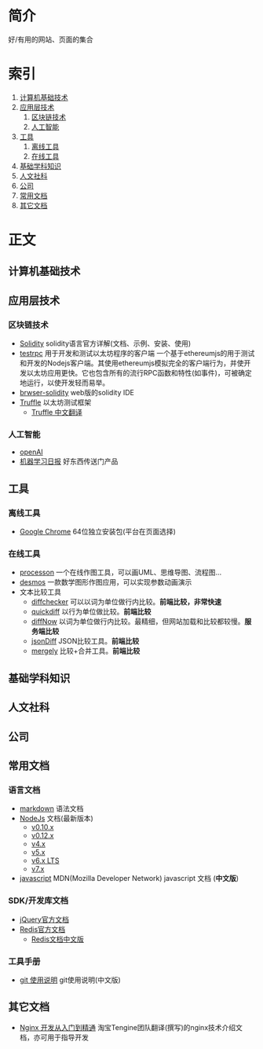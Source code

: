 # 简介
好/有用的网站、页面的集合

# 索引
1. [计算机基础技术](#计算机基础技术)
2. [应用层技术](#应用层技术)
   1. [区块链技术](#区块链技术)
   2. [人工智能](#人工智能)
3. [工具](#工具)
   1. [离线工具](#离线工具)
   2. [在线工具](#在线工具)
3. [基础学科知识](#基础学科知识)
4. [人文社科](#人文社科)
5. [公司](#公司)
6. [常用文档](#常用文档)
7. [其它文档](#其它文档)

# 正文

## 计算机基础技术

## 应用层技术

### 区块链技术
* [Solidity](http://solidity.readthedocs.io/zh/stable/index.html) solidity语言官方详解(文档、示例、安装、使用)
* [testrpc](https://github.com/ethereumjs/testrpc) 用于开发和测试以太坊程序的客户端
  一个基于ethereumjs的用于测试和开发的Nodejs客户端。其使用ethereumjs模拟完全的客户端行为，并使开发以太坊应用更快。它也包含所有的流行RPC函数和特性(如事件)，可被确定地运行，以使开发轻而易举。
* [brwser-solidity](http://ethereum.github.io/browser-solidity/) web版的solidity IDE
* [Truffle](http://truffleframework.com/) 以太坊测试框架
  * [Truffle 中文翻译](http://truffle.tryblockchain.org/) 

### 人工智能

* [openAI](https://github.com/openai)
* [机器学习日报](http://forum.ai100.com.cn/) 好东西传送门产品

## 工具

### 离线工具
* [Google Chrome](http://www.google.cn/chrome/browser/desktop/index.html?standalone=1&platform=win64) 64位独立安装包(平台在页面选择)

### 在线工具
* [processon](http://processon.com/) 一个在线作图工具，可以画UML、思维导图、流程图...
* [desmos](https://www.desmos.com/calculator) 一款数学图形作图应用，可以实现参数动画演示
* 文本比较工具
  - [diffchecker](https://www.diffchecker.com/diff) 可以以词为单位做行内比较。**前端比较，非常快速**
  - [quickdiff](http://www.quickdiff.com/) 以行为单位做比较。**前端比较**
  - [diffNow](https://www.diffnow.com/) 以词为单位做行内比较。最精细，但网站加载和比较都较慢。**服务端比较**
  - [jsonDiff](http://json-diff.com/) JSON比较工具。**前端比较**
  - [mergely](http://www.mergely.com/editor) 比较+合并工具。**前端比较**

## 基础学科知识

## 人文社科

## 公司

## 常用文档

### 语言文档
* [markdown](http://daringfireball.net/projects/markdown/syntax) 语法文档
* [NodeJs](https://nodejs.org/api/) 文档(最新版本)
  * [v0.10.x](https://nodejs.org/docs/latest-v0.10.x/api/)
  * [v0.12.x](https://nodejs.org/docs/latest-v0.12.x/api/)
  * [v4.x](https://nodejs.org/docs/latest-v4.x/api/)
  * [v5.x](https://nodejs.org/docs/latest-v5.x/api/)
  * [v6.x LTS](https://nodejs.org/docs/latest-v6.x/api/)
  * [v7.x](https://nodejs.org/docs/latest-v7.x/api/)
* [javascript](https://developer.mozilla.org/zh-CN/docs/Web/JavaScript) MDN(Mozilla Developer Network) javascript 文档 (**中文版**)

### SDK/开发库文档

* [jQuery官方文档](http://api.jquery.com/)
* [Redis官方文档](https://redis.io/documentation)
  * [Redis文档中文版](http://redis.cn/documentation.html)


### 工具手册

* [git 使用说明](https://git-scm.com/book/zh/v2) git使用说明(中文版)

## 其它文档

* [Nginx 开发从入门到精通](http://tengine.taobao.org/book/) 淘宝Tengine团队翻译(撰写)的nginx技术介绍文档，亦可用于指导开发